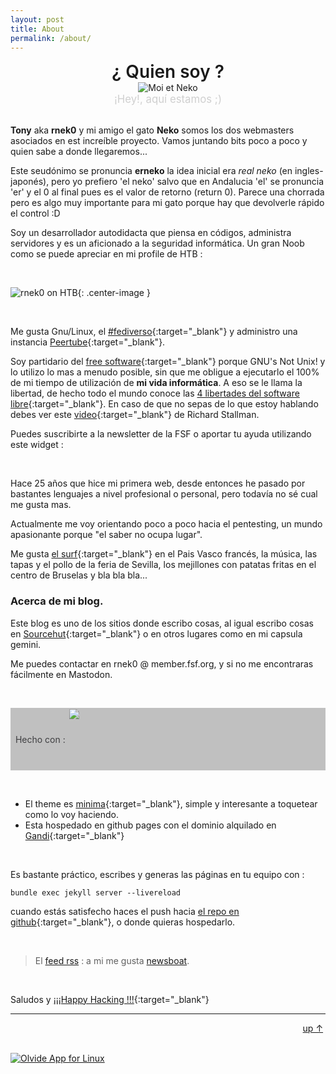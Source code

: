 ```yaml
---
layout: post
title: About
permalink: /about/
---
```

<!--
[![Typing SVG](https://readme-typing-svg.demolab.com/?lines=Despierta... Estas en la Matrix;Sigue al conejo blanco... 🐇)](https://git.io/typing-svg)

-->

<div align="center"><span style="font-size:2em; font-weight: 600;">¿ Quien soy ?</span><br><img src="../assets/tony_neko.png" alt="Moi et Neko" /><br><span style="font-size:1.2em; filter: opacity(0.20);"> ¡Hey!, aquí estamos ;) </span></div>
<br>
<!-- ![Moi et neko](../assets/tony_neko.png){: .center-image } -->

**Tony** aka **rnek0** y mi amigo el gato **Neko** somos los dos webmasters asociados en est increíble proyecto. Vamos juntando bits poco a poco y quien sabe a donde llegaremos...  

Este seudónimo se pronuncia **erneko** la idea inicial era *real neko* (en ingles-japonés), pero yo prefiero 'el neko' salvo que en Andalucia 'el' se pronuncia 'er' y el 0 al final pues es el valor de retorno (return 0). Parece una chorrada pero es algo muy importante para mi gato porque hay que devolverle rápido el control :D

Soy un desarrollador autodidacta que piensa en códigos, administra servidores y es un aficionado a la seguridad informática. Un gran Noob como se puede apreciar en mi profile de HTB : 

&nbsp;

![rnek0 on HTB](../assets/rnekoHTB.png){: .center-image }

&nbsp;

Me gusta Gnu/Linux, el [#fediverso](https://es.wikipedia.org/wiki/Fediverso){:target="_blank"} y administro una instancia [Peertube](https://ptb.lunarviews.net){:target="_blank"}. 

Soy partidario del [free software](https://www.fsf.org/){:target="_blank"} porque GNU's Not Unix! y lo utilizo lo mas a menudo posible, sin que me obligue a ejecutarlo el 100% de mi tiempo de utilización de **mi vida informática**. A eso se le llama la libertad, de hecho todo el mundo conoce las [4 libertades del software libre](https://www.gnu.org/philosophy/free-sw.es.html#four-freedoms "Las cuatro libertades esenciales"){:target="_blank"}. En caso de que no sepas de lo que estoy hablando debes ver este [video](https://ptb.lunarviews.net/w/3e8GPSNLVDxyHfwBG2RcbC){:target="_blank"} de Richard Stallman.  

Puedes suscribirte a la newsletter de la FSF o aportar tu ayuda utilizando este widget :  

<!-- 
<div align="center">
    <script type="text/javascript">
        this.fsf_widget_size = "normal";
        this.fsf_associate_id = "5543984";
    </script>
    <script type="text/javascript" src="https://static.fsf.org/nosvn/appeal2011/widget.js"></script>
</div>
-->
&nbsp;

Hace 25 años que hice mi primera web, desde entonces he pasado por bastantes lenguajes a nivel profesional o personal, pero todavía no sé cual me gusta mas.  

Actualmente me voy orientando poco a poco hacia el pentesting, un mundo apasionante porque "el saber no ocupa lugar".

Me gusta [el surf](https://www.anglet-tourisme.com/fr/pratique/webcams.php){:target="_blank"} en el Pais Vasco francés, la música, las tapas y el pollo de la feria de Sevilla, los mejillones con patatas fritas en el centro de Bruselas y bla bla bla... 


### Acerca de mi blog.

Este blog es uno de los sitios donde escribo cosas, al igual escribo cosas en [Sourcehut](https://git.sr.ht/~rnek0/){:target="_blank"} o en otros lugares como en mi capsula gemini.

Me puedes contactar en rnek0 @ member.fsf.org, y si no me encontraras fácilmente en Mastodon.

&nbsp;

<div style="background-color:#c0c0c0;color:#3e3e40;"><span style="style=display:table-cell;vertical-align:middle;"> &nbsp; Hecho con : </span><a href="https://jekyllrb.com/"><img style="style=display:table-cell;vertical-align:middle;" src="{{ site.url }}/assets/jekyll.png" height="100"></a> &nbsp; </div>

&nbsp;

* El theme es [minima](https://github.com/jekyll/minima){:target="_blank"}, simple y interesante a toquetear como lo voy haciendo.
* Esta hospedado en github pages con el dominio alquilado en [Gandi](https://www.gandi.net){:target="_blank"}

&nbsp;

Es bastante práctico, escribes y generas las páginas en tu equipo con : 

 ```bundle exec jekyll server --livereload```  

cuando estás satisfecho haces el push hacia [el repo en github](https://github.com/rnek0/web){:target="_blank"}, o donde quieras hospedarlo.

&nbsp;

> <p class="rss-subscribe">El <a href="{{ "/feed.xml" | relative_url }}">feed rss</a> : a mi me gusta <a href="https://newsboat.org">newsboat</a>.</p>
<!-- <br>Mi correo : <a class="u-email" href="mailto:{{ site.email }}">{{ site.email }}</a> -->

&nbsp;

Saludos y [¡¡¡Happy Hacking !!!](https://www.hackingisnotacrime.org/){:target="_blank"} 

---
<div style="text-align: right;"><a href="#" >up &uarr;</a>&nbsp;</div><br>

<a href="https://www.stellaassange.com/" target="_blank" rel="noopener"><img src="/assets/free_julian_assange.png" alt="Olvide App for Linux" class="center-image" /></a>